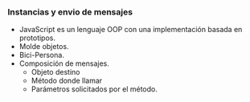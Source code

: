 ### Instancias y envio de mensajes

* JavaScript es un lenguaje OOP con una implementación basada en prototipos.
* Molde objetos.
* Bici-Persona.
* Composición de mensajes.
    * Objeto destino
    * Método donde llamar
    * Parámetros solicitados por el método.
